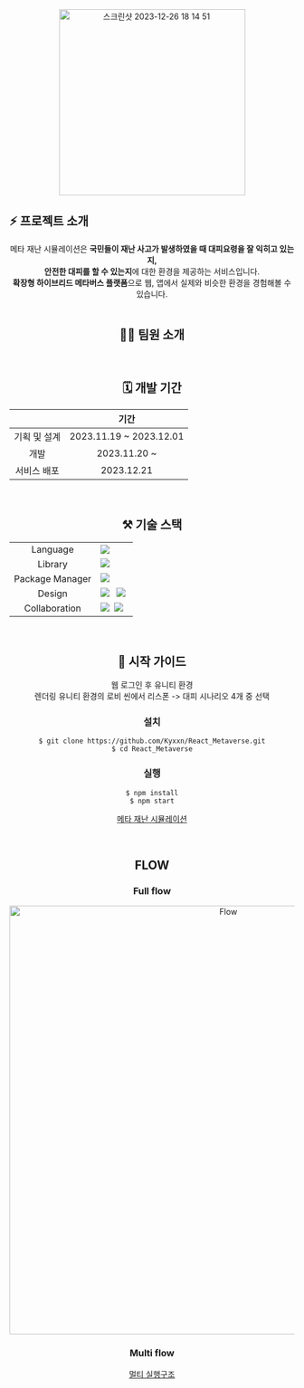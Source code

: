 <div>

  <div align="center">
      <img width="329" alt="스크린샷 2023-12-26 18 14 51" src="https://github.com/Kyxxn/React_Metaverse/assets/129862357/f982eb8e-7665-40eb-8f95-b55bb0bdbd6b">
  </div>

## ⚡️ 프로젝트 소개

<div align="center">
  <div>메타 재난 시뮬레이션은 <b>국민들이 재난 사고가 발생하였을 때 대피요령을 잘 익히고 있는지,<br> 안전한 대피를 할 수 있는지</b>에 대한 환경을 제공하는 서비스입니다.</div>
  <div><b>확장형 하이브리드 메타버스 플랫폼</b>으로 웹, 앱에서 실제와 비슷한 환경을 경험해볼 수 있습니다.
</div>
<br>

<!-- ## 🪄 배포 주소 --> 
<!-- 배포 주소 작성 -->

## 🧑‍💻 팀원 소개

<br>

## 🗓️ 개발 기간

||기간|
|:---:|:---:|
|기획 및 설계|2023.11.19 ~ 2023.12.01|
|개발|2023.11.20 ~ |
|서비스 배포|2023.12.21|

<br>

## ⚒️ 기술 스택

<table>
<tr>
 <td align="center">Language</td>
 <td>
  <img src="https://img.shields.io/badge/JavaScript-F7DF1E?style=for-the-badge&logo=JavaScript&logoColor=ffffff"/>
 </td>
</tr>
<tr>
 <td align="center">Library</td>
 <td>
  <img src="https://img.shields.io/badge/React-61DAFB?style=for-the-badge&logo=React&logoColor=ffffff"/>&nbsp  
</tr>
<tr>
 <td align="center">Package Manager</td>
 <td>
    <img src="https://img.shields.io/badge/npm-CB3837?style=for-the-badge&logo=npm&logoColor=white">&nbsp 
  </td>
</tr>
<tr>
 <td align="center">Design</td>
 <td>
   <img src="https://img.shields.io/badge/Styled-components-DB7093?style=for-the-badge&logo=styledcomponents&logoColor=white"> &nbsp 
    <img src="https://img.shields.io/badge/Figma-F24E1E?style=for-the-badge&logo=Figma&logoColor=white"/>&nbsp 
  </td>
</tr>
<tr>
 <td align="center">Collaboration</td>
 <td>
    <img src="https://img.shields.io/badge/Git-F05032?style=for-the-badge&logo=Git&logoColor=white"/>&nbsp 
    <img src="https://img.shields.io/badge/GitHub-181717?style=for-the-badge&logo=GitHub&logoColor=white"/>&nbsp
 </td>
</table>

<br>

## 🏃 시작 가이드

<!-- ### 요구 사항
누군가 clone해서 실행하려고 할 때 필요한 요구사항 및 버전 기재 
1. Node.js
2. Npm 
<br> -->
웹 로그인 후 유니티 환경
<br>
렌더링 유니티 환경의 로비 씬에서 리스폰 -> 대피 시나리오 4개 중 선택


### 설치
```
$ git clone https://github.com/Kyxxn/React_Metaverse.git
$ cd React_Metaverse
```

### 실행
```
$ npm install
$ npm start
```

[메타 재난 시뮬레이션](http://3.36.87.32:3000/)  

<br>

## FLOW
### Full flow
<img width="758" alt="Flow" src="https://github.com/Kyxxn/React_Metaverse/assets/129862357/d83d230b-169d-4e28-97d9-991557dd63b8">

### Multi flow

[멀티 실행구조](https://github.com/Kyxxn/React_Metaverse/assets/129862357/8e81d46d-bbc0-4971-9702-78d3eca5a154)
